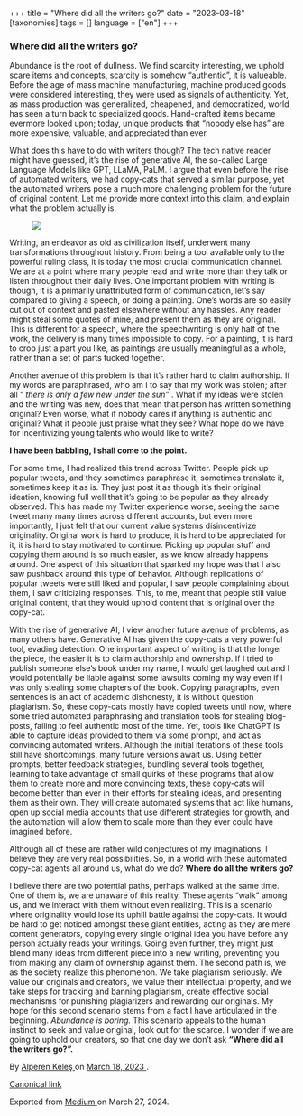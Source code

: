 +++
title = "Where did all the writers go?"
date = "2023-03-18"
[taxonomies]
tags = []
language = ["en"]
+++

<article class="h-entry">
 <section class="e-content" data-field="body">
  <section class="section section--body section--first section--last" name="2529">
   <div class="section-content">
    <div class="section-inner sectionLayout--insetColumn">
     <h3 class="graf graf--h3 graf--leading graf--title" id="e043" name="e043">
      Where did all the writers go?
     </h3>
     <p class="graf graf--p graf-after--h3" id="f712" name="f712">
      Abundance is the root of dullness. We find scarcity interesting, we uphold scare items and concepts, scarcity is somehow “authentic”, it is valueable. Before the age of mass machine manufacturing, machine produced goods were considered interesting, they were used as signals of authenticity. Yet, as mass production was generalized, cheapened, and democratized, world has seen a turn back to specialized goods. Hand-crafted items became evermore looked upon; today, unique products that “nobody else has” are more expensive, valuable, and appreciated than ever.
     </p>
     <p class="graf graf--p graf-after--p" id="1fea" name="1fea">
      What does this have to do with writers though? The tech native reader might have guessed, it’s the rise of generative AI, the so-called Large Language Models like GPT, LLaMA, PaLM. I argue that even before the rise of automated writers, we had copy-cats that served a similar purpose, yet the automated writers pose a much more challenging problem for the future of original content. Let me provide more context into this claim, and explain what the problem actually is.
     </p>
     <figure class="graf graf--figure graf-after--p" id="4c2c" name="4c2c">
      <img class="graf-image" data-height="1024" data-image-id="1*I6Kn7di2uePP8tOg904C5Q.png" data-is-featured="true" data-width="1024" src="https://cdn-images-1.medium.com/max/800/1*I6Kn7di2uePP8tOg904C5Q.png"/>
     </figure>
     <p class="graf graf--p graf-after--figure" id="d66e" name="d66e">
      Writing, an endeavor as old as civilization itself, underwent many transformations throughout history. From being a tool available only to the powerful ruling class, it is today the most crucial communication channel. We are at a point where many people read and write more than they talk or listen throughout their daily lives. One important problem with writing is though, it is a primarily unattributed form of communication, let’s say compared to giving a speech, or doing a painting. One’s words are so easily cut out of context and pasted elsewhere without any hassles. Any reader might steal some quotes of mine, and present them as they are original. This is different for a speech, where the speechwriting is only half of the work, the delivery is many times impossible to copy. For a painting, it is hard to crop just a part you like, as paintings are usually meaningful as a whole, rather than a set of parts tucked together.
     </p>
     <p class="graf graf--p graf-after--p" id="02c4" name="02c4">
      Another avenue of this problem is that it’s rather hard to claim authorship. If my words are paraphrased, who am I to say that my work was stolen; after all “
      <em class="markup--em markup--p-em">
       there is only a few new under the sun”
      </em>
      . What if my ideas were stolen and the writing was new, does that mean that person has written something original? Even worse, what if nobody cares if anything is authentic and original? What if people just praise what they see? What hope do we have for incentivizing young talents who would like to write?
     </p>
     <p class="graf graf--p graf-after--p" id="6e27" name="6e27">
      <strong class="markup--strong markup--p-strong">
       I have been babbling, I shall come to the point.
      </strong>
     </p>
     <p class="graf graf--p graf-after--p" id="7240" name="7240">
      For some time, I had realized this trend across Twitter. People pick up popular tweets, and they sometimes paraphrase it, sometimes translate it, sometimes keep it as is. They just post it as though it’s their original ideation, knowing full well that it’s going to be popular as they already observed. This has made my Twitter experience worse, seeing the same tweet many many times across different accounts, but even more importantly, I just felt that our current value systems disincentivize originality. Original work is hard to produce, it is hard to be appreciated for it, it is hard to stay motivated to continue. Picking up popular stuff and copying them around is so much easier, as we know already happens around. One aspect of this situation that sparked my hope was that I also saw pushback around this type of behavior. Although replications of popular tweets were still liked and popular, I saw people complaining about them, I saw criticizing responses. This, to me, meant that people still value original content, that they would uphold content that is original over the copy-cat.
     </p>
     <p class="graf graf--p graf-after--p" id="1b32" name="1b32">
      With the rise of generative AI, I view another future avenue of problems, as many others have. Generative AI has given the copy-cats a very powerful tool, evading detection. One important aspect of writing is that the longer the piece, the easier it is to claim authorship and ownership. If I tried to publish someone else’s book under my name, I would get laughed out and I would potentially be liable against some lawsuits coming my way even if I was only stealing some chapters of the book. Copying paragraphs, even sentences is an act of academic dishonesty, it is without question plagiarism. So, these copy-cats mostly have copied tweets until now, where some tried automated paraphrasing and translation tools for stealing blog-posts, failing to feel authentic most of the time. Yet, tools like ChatGPT is able to capture ideas provided to them via some prompt, and act as convincing automated writers. Although the initial iterations of these tools still have shortcomings, many future versions await us. Using better prompts, better feedback strategies, bundling several tools together, learning to take advantage of small quirks of these programs that allow them to create more and more convincing texts, these copy-cats will become better than ever in their efforts for stealing ideas, and presenting them as their own. They will create automated systems that act like humans, open up social media accounts that use different strategies for growth, and the automation will allow them to scale more than they ever could have imagined before.
     </p>
     <p class="graf graf--p graf-after--p" id="d25f" name="d25f">
      Although all of these are rather wild conjectures of my imaginations, I believe they are very real possibilities. So, in a world with these automated copy-cat agents all around us, what do we do?
      <strong class="markup--strong markup--p-strong">
       Where do all the writers go?
      </strong>
     </p>
     <p class="graf graf--p graf-after--p graf--trailing" id="330d" name="330d">
      I believe there are two potential paths, perhaps walked at the same time. One of them is, we are unaware of this reality. These agents “walk” among us, and we interact with them without even realizing. This is a scenario where originality would lose its uphill battle against the copy-cats. It would be hard to get noticed amongst these giant entities, acting as they are mere content generators, copying every single original idea you have before any person actually reads your writings. Going even further, they might just blend many ideas from different piece into a new writing, preventing you from making any claim of ownership against them. The second path is, we as the society realize this phenomenon. We take plagiarism seriously. We value our originals and creators, we value their intellectual property, and we take steps for tracking and banning plagiarism, create effective social mechanisms for punishing plagiarizers and rewarding our originals. My hope for this second scenario stems from a fact I have articulated in the beginning.
      <em class="markup--em markup--p-em">
       Abundance is boring.
      </em>
      This scenario appeals to the human instinct to seek and value original, look out for the scarce. I wonder if we are going to uphold our creators, so that one day we don’t ask
      <strong class="markup--strong markup--p-strong">
       “Where did all the writers go?”.
      </strong>
     </p>
    </div>
   </div>
  </section>
 </section>
 <footer>
  <p>
   By
   <a class="p-author h-card" href="https://medium.com/@alpkeles99">
    Alperen Keleş
   </a>
   on
   <a href="https://medium.com/p/da3c87750342">
    <time class="dt-published" datetime="2023-03-18T17:50:35.998Z">
     March 18, 2023
    </time>
   </a>
   .
  </p>
  <p>
   <a class="p-canonical" href="https://medium.com/@alpkeles99/where-did-all-the-writers-go-da3c87750342">
    Canonical link
   </a>
  </p>
  <p>
   Exported from
   <a href="https://medium.com">
    Medium
   </a>
   on March 27, 2024.
  </p>
 </footer>
</article>
